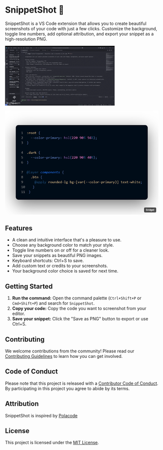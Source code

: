 # SnippetShot 📸

SnippetShot is a VS Code extension that allows you to create beautiful screenshots of your code with just a few clicks. Customize the background, toggle line numbers, add optional attribution, and export your snippet as a high-resolution PNG.

![SnippetShot Demo](assets/demo.gif)

![Example Output](assets/demo-image.png)

## Features
- A clean and intuitive interface that's a pleasure to use.
- Choose any background color to match your style.
- Toggle line numbers on or off for a cleaner look.
- Save your snippets as beautiful PNG images.
- Keyboard shortcuts: Ctrl+S to save.
- Add custom text or credits to your screenshots.
- Your background color choice is saved for next time.

## Getting Started
1.  **Run the command:** Open the command palette (`Ctrl+Shift+P` or `Cmd+Shift+P`) and search for `SnippetShot`.
2.  **Copy your code:** Copy the code you want to screenshot from your editor.
3.  **Save your snippet:** Click the "Save as PNG" button to export or use Ctrl+S.

## Contributing
We welcome contributions from the community! Please read our [Contributing Guidelines](doc/CONTRIBUTING.md) to learn how you can get involved.

## Code of Conduct
Please note that this project is released with a [Contributor Code of Conduct](doc/CODE_OF_CONDUCT.md). By participating in this project you agree to abide by its terms.

## Attribution
SnippetShot is inspired by [Polacode](https://github.com/octref/polacode)

## License
This project is licensed under the [MIT License](LICENSE).
